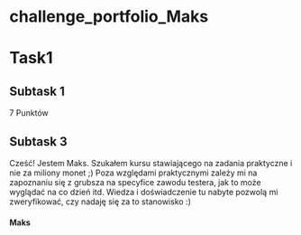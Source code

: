 # challenge_portfolio_Maks
# **Task1**
## Subtask 1
7 Punktów
## Subtask 3
Cześć! Jestem Maks. Szukałem kursu stawiającego na zadania praktyczne i nie za miliony monet ;) Poza względami praktycznymi zależy mi na zapoznaniu się z grubsza na specyfice zawodu testera, jak to może wyglądać na co dzień itd. Wiedza i doświadczenie tu nabyte pozwolą mi zweryfikować, czy nadaję się za to stanowisko :)
#### **Maks**
